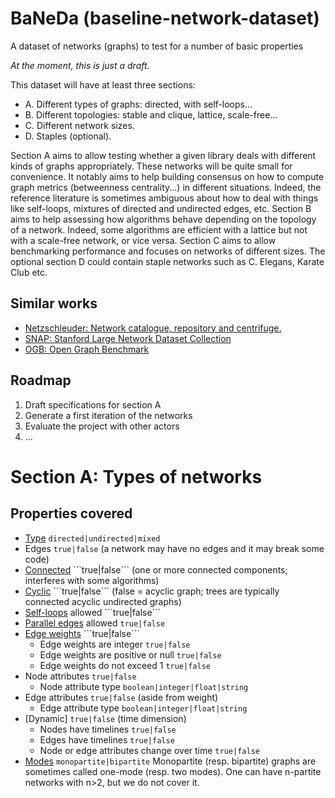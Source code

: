 # BaNeDa (baseline-network-dataset)
A dataset of networks (graphs) to test for a number of basic properties

*At the moment, this is just a draft.*

This dataset will have at least three sections:
* A. Different types of graphs: directed, with self-loops...
* B. Different topologies: stable and clique, lattice, scale-free...
* C. Different network sizes.
* D. Staples (optional).

Section A aims to allow testing whether a given library deals with different kinds of graphs appropriately. These networks will be quite small for convenience. It notably aims to help building consensus on how to compute graph metrics (betweenness centrality...) in different situations. Indeed, the reference literature is sometimes ambiguous about how to deal with things like self-loops, mixtures of directed and undirected edges, etc. Section B aims to help assessing how algorithms behave depending on the topology of a network. Indeed, some algorithms are efficient with a lattice but not with a scale-free network, or vice versa. Section C aims to allow benchmarking performance and focuses on networks of different sizes. The optional section D could contain staple networks such as C. Elegans, Karate Club etc.

## Similar works
* [Netzschleuder: Network catalogue, repository and centrifuge.](https://networks.skewed.de/)
* [SNAP: Stanford Large Network Dataset Collection](https://snap.stanford.edu/data/)
* [OGB: Open Graph Benchmark](https://ogb.stanford.edu/)

## Roadmap
1. Draft specifications for section A
2. Generate a first iteration of the networks
3. Evaluate the project with other actors
4. ...

# Section A: Types of networks
## Properties covered
* [Type](https://en.wikipedia.org/wiki/Directed_graph) ```directed|undirected|mixed```
* Edges ```true|false``` (a network may have no edges and it may break some code)
* [Connected](https://en.wikipedia.org/wiki/Component_(graph_theory)) ```true|false``` (one or more connected components; interferes with some algorithms)
* [Cyclic](https://en.wikipedia.org/wiki/Cycle_(graph_theory)) ```true|false``` (false = acyclic graph; trees are typically connected acyclic undirected graphs)
* [Self-loops](https://en.wikipedia.org/wiki/Loop_(graph_theory)) allowed ```true|false```
* [Parallel edges](https://en.wikipedia.org/wiki/Multiple_edges) allowed ```true|false```
* [Edge weights](https://en.wikipedia.org/wiki/Graph_(discrete_mathematics)#Weighted_graph) ```true|false```
  * Edge weights are integer ```true|false```
  * Edge weights are positive or null ```true|false```
  * Edge weights do not exceed 1 ```true|false```
* Node attributes ```true|false```
  * Node attribute type ```boolean|integer|float|string```
* Edge attributes ```true|false``` (aside from weight)
  * Edge attribute type ```boolean|integer|float|string```
* [Dynamic] ```true|false``` (time dimension)
  * Nodes have timelines ```true|false```
  * Edges have timelines ```true|false```
  * Node or edge attributes change over time ```true|false```
* [Modes](https://en.wikipedia.org/wiki/Bipartite_graph) ```monopartite|bipartite``` Monopartite (resp. bipartite) graphs are sometimes called one-mode (resp. two modes). One can have n-partite networks with n>2, but we do not cover it.
